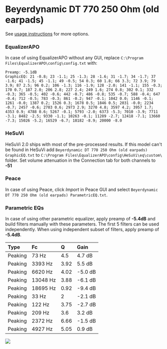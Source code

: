 # Beyerdynamic DT 770 250 Ohm (old earpads)
See [usage instructions](https://github.com/jaakkopasanen/AutoEq#usage) for more options.

### EqualizerAPO
In case of using EqualizerAPO without any GUI, replace `C:\Program Files\EqualizerAPO\config\config.txt`
with:
```
Preamp: -5.1dB
GraphicEQ: 21 -0.8; 23 -1.1; 25 -1.3; 28 -1.6; 31 -1.7; 34 -1.7; 37 -1.6; 41 -1.5; 45 -1.1; 49 -0.5; 54 0.3; 60 1.8; 66 3.3; 72 3.9; 79 3.9; 87 2.5; 96 0.2; 106 -1.3; 116 -1.9; 128 -2.0; 141 -1.1; 155 -0.3; 170 0.7; 187 2.0; 206 2.8; 227 2.4; 249 1.6; 274 0.8; 302 0.1; 332 -0.3; 365 -0.5; 402 -0.6; 442 -0.7; 486 -0.8; 535 -0.7; 588 -0.4; 647 -0.4; 712 -0.5; 783 -0.3; 861 -0.2; 947 -0.1; 1042 0.0; 1146 -0.1; 1261 -0.0; 1387 0.2; 1526 0.3; 1678 0.5; 1846 0.5; 2031 -0.0; 2234 -0.7; 2457 -0.6; 2703 0.6; 2973 2.9; 3270 4.8; 3597 4.2; 3957 1.7; 4353 0.9; 4788 0.6; 5267 -0.1; 5793 -2.0; 6373 -5.3; 7010 -3.9; 7711 -3.1; 8482 -2.5; 9330 -1.1; 10263 -0.1; 11289 -2.7; 12418 -7.1; 13660 -7.3; 15026 -5.2; 16529 -6.7; 18182 -8.9; 20000 -8.0
```

### HeSuVi
HeSuVi 2.0 ships with most of the pre-processed results. If this model can't be found in HeSuVi add
`Beyerdynamic DT 770 250 Ohm (old earpads) GraphicEQ.txt` to `C:\Program Files\EqualizerAPO\config\HeSuVi\eq\custom\` folder.
Set volume attenuation in the Connection tab for both channels to **-51**

### Peace
In case of using Peace, click *Import* in Peace GUI and select `Beyerdynamic DT 770 250 Ohm (old earpads) ParametricEQ.txt`.

### Parametric EQs
In case of using other parametric equalizer, apply preamp of **-5.4dB** and build filters manually
with these parameters. The first 5 filters can be used independently.
When using independent subset of filters, apply preamp of **-5.4dB**.

| Type    | Fc       |    Q | Gain    |
|:--------|:---------|:-----|:--------|
| Peaking | 73 Hz    | 4.5  | 4.7 dB  |
| Peaking | 3393 Hz  | 3.92 | 5.5 dB  |
| Peaking | 6620 Hz  | 4.02 | -5.0 dB |
| Peaking | 13048 Hz | 3.88 | -6.1 dB |
| Peaking | 18695 Hz | 0.92 | -9.4 dB |
| Peaking | 33 Hz    | 2    | -2.1 dB |
| Peaking | 122 Hz   | 3.75 | -2.7 dB |
| Peaking | 209 Hz   | 3.6  | 3.2 dB  |
| Peaking | 2372 Hz  | 6.66 | -1.5 dB |
| Peaking | 4927 Hz  | 5.05 | 0.9 dB  |

![](https://raw.githubusercontent.com/jaakkopasanen/AutoEq/master/results/oratory1990/harman_over-ear_2018/Beyerdynamic%20DT%20770%20250%20Ohm%20(old%20earpads)/Beyerdynamic%20DT%20770%20250%20Ohm%20(old%20earpads).png)
